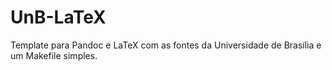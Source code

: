 # UnB-LaTeX

 Template para Pandoc e LaTeX com as fontes da Universidade de
 Brasília e um Makefile simples.
